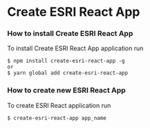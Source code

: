 # Create ESRI React App

### How to install Create ESRI React App 
To install Create ESRI React App application run
```$xslt
$ npm install create-esri-react-app -g
or
$ yarn global add create-esri-react-app
```

### How to create new ESRI React App 
To create ESRI React application run
```$xslt
$ create-esri-react-app app_name
```